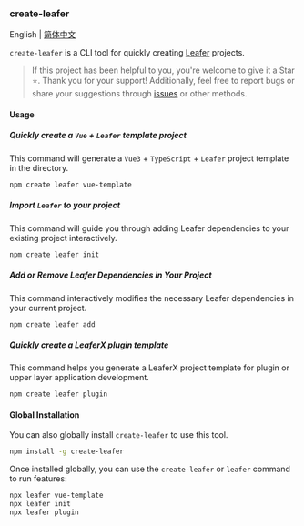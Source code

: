 ### create-leafer

English | [简体中文](./README.md)

`create-leafer` is a CLI tool for quickly creating [Leafer](https://www.leaferjs.com/) projects.

> If this project has been helpful to you, you're welcome to give it a Star ⭐️. Thank you for your support! Additionally, feel free to report bugs or share your suggestions through [issues](https://github.com/214L/create-leafer/issues) or other methods.

#### Usage

##### Quickly create a `Vue` + `Leafer` template project

This command will generate a `Vue3` + `TypeScript` + `Leafer` project template in the directory.

```bash
npm create leafer vue-template
```

##### Import `Leafer` to your project

This command will guide you through adding Leafer dependencies to your existing project interactively.

```bash
npm create leafer init
```

##### Add or Remove Leafer Dependencies in Your Project

This command interactively modifies the necessary Leafer dependencies in your current project.

```bash
npm create leafer add
```

##### Quickly create a LeaferX plugin template

This command helps you generate a LeaferX project template for plugin or upper layer application development.

```bash
npm create leafer plugin
```

#### Global Installation

You can also globally install `create-leafer` to use this tool.

```bash
npm install -g create-leafer
```

Once installed globally, you can use the `create-leafer` or `leafer` command to run features:

```bash
npx leafer vue-template
npx leafer init
npx leafer plugin
```
